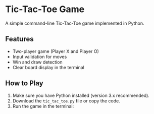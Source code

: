 # Tic-Tac-Toe Game

A simple command-line Tic-Tac-Toe game implemented in Python.

## Features

- Two-player game (Player X and Player O)
- Input validation for moves
- Win and draw detection
- Clear board display in the terminal

## How to Play

1. Make sure you have Python installed (version 3.x recommended).
2. Download the `tic_tac_toe.py` file or copy the code.
3. Run the game in the terminal:


